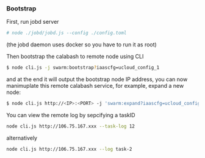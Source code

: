 ### Bootstrap
First, run jobd server
```sh
# node ./jobd/jobd.js --config ./config.toml
```
(the jobd daemon uses docker so you have to run it as root)

Then bootstrap the calabash to remote node using CLI
```sh
$ node cli.js -j swarm:bootstrap?iaascfg=ucloud_config_1
```
and at the end it will output the bootstrap node IP address, you can now manimuplate this remote calabash service, for example, expand a new node:
```sh
$ node cli.js http://<IP>:<PORT> -j 'swarm:expand?iaascfg=ucloud_config_1&role=worker&typeIP=private'
```

You can view the remote log by sepcifying a taskID
```sh
node cli.js http://106.75.167.xxx --task-log 12
```
alternatively
```sh
node cli.js http://106.75.167.xxx --log task-2
```
